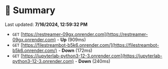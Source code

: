 # 📖 Summary
Last updated: **7/16/2024, 12:59:32 PM**

- `GET` [https://restreamer-09gx.onrender.com](https://restreamer-09gx.onrender.com) - **Up** (909ms)
- `GET` [https://filestreambot-b5k6.onrender.com/](https://filestreambot-b5k6.onrender.com/) - **Down** (172ms)
- `GET` [https://jupyterlab-python3-12-3.onrender.com](https://jupyterlab-python3-12-3.onrender.com) - **Down** (240ms)

